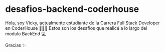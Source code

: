 # desafios-backend-coderhouse

Hola,  soy Vicky, actualmente estudiante de la Carrera Full Stack Developer en CoderHouse 👩🏻‍💻
Estos son los desafios que realicé a lo largo del modulo BackEnd 💻

Gracias ✨
